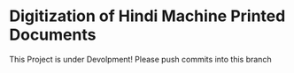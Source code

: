 # Digitization of Hindi Machine Printed Documents
This Project is under Devolpment!
Please push commits into this branch 
